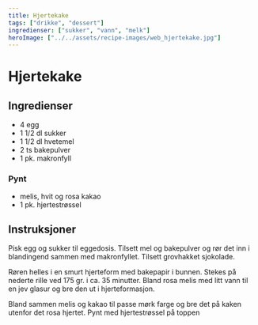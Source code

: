 ```yaml
---
title: Hjertekake
tags: ["drikke", "dessert"]
ingredienser: ["sukker", "vann", "melk"]
heroImage: ["../../assets/recipe-images/web_hjertekake.jpg"]
---
```


# Hjertekake

## Ingredienser

- 4 egg
- 1 1/2 dl sukker
- 1 1/2 dl hvetemel
- 2 ts bakepulver
- 1 pk. makronfyll

### Pynt

- melis, hvit og rosa kakao
- 1 pk. hjertestrøssel

## Instruksjoner

Pisk egg og sukker til eggedosis. Tilsett mel og bakepulver og rør det inn i blandingend sammen med makronfyllet. Tilsett grovhakket sjokolade.

Røren helles i en smurt hjerteform med bakepapir i bunnen. Stekes på nederte rille ved 175 gr. i ca. 35 minutter.
Bland rosa melis med litt vann til en jev glasur og bre den ut i hjerteformasjon.

Bland sammen melis og kakao til passe mørk farge og bre det på kaken utenfor det rosa hjertet.
Pynt med hjertestrøssel på toppen
